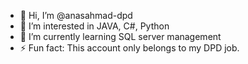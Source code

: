 - 👋 Hi, I’m @anasahmad-dpd
- 👀 I’m interested in JAVA, C#, Python
- 🌱 I’m currently learning SQL server management
- ⚡ Fun fact: This account only belongs to my DPD job. 

<!---
anasahmad-dpd/anasahmad-dpd is a ✨ special ✨ repository because its `README.md` (this file) appears on your GitHub profile.
You can click the Preview link to take a look at your changes.
--->
